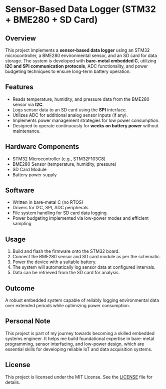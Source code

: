 # Sensor-Based Data Logger (STM32 + BME280 + SD Card)

## Overview

This project implements a **sensor-based data logger** using an STM32 microcontroller, a BME280 environmental sensor, and an SD card for data storage. The system is developed with **bare-metal embedded C**, utilizing **I2C and SPI communication protocols**, ADC functionality, and power budgeting techniques to ensure long-term battery operation.

## Features

- Reads temperature, humidity, and pressure data from the BME280 sensor via **I2C**.
- Logs sensor data to an SD card using the **SPI** interface.
- Utilizes ADC for additional analog sensor inputs (if any).
- Implements power management strategies for low power consumption.
- Designed to operate continuously for **weeks on battery power** without maintenance.

## Hardware Components

- STM32 Microcontroller (e.g., STM32F103C8)
- BME280 Sensor (temperature, humidity, pressure)
- SD Card Module
- Battery power supply

## Software

- Written in bare-metal C (no RTOS)
- Drivers for I2C, SPI, ADC peripherals
- File system handling for SD card data logging
- Power budgeting implemented via low-power modes and efficient sampling

## Usage

1. Build and flash the firmware onto the STM32 board.
2. Connect the BME280 sensor and SD card module as per the schematic.
3. Power the device with a suitable battery.
4. The system will automatically log sensor data at configured intervals.
5. Data can be retrieved from the SD card for analysis.

## Outcome

A robust embedded system capable of reliably logging environmental data over extended periods while optimizing power consumption.

## Personal Note

This project is part of my journey towards becoming a skilled embedded systems engineer. It helps me build foundational expertise in bare-metal programming, sensor interfacing, and low-power design, which are essential skills for developing reliable IoT and data acquisition systems.

## License

This project is licensed under the MIT License. See the [LICENSE](LICENSE) file for details.
